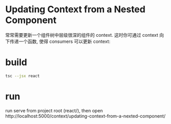# Updating Context from a Nested Component

常常需要更新一个组件树中层级很深的组件的 context. 这时你可通过 context 向下传递一个函数, 使得 consumers 可以更新 context:

# build

```sh
tsc --jsx react
```
# run

run serve from project root (react/), then open http://localhost:5000/context/updating-context-from-a-nexted-component/